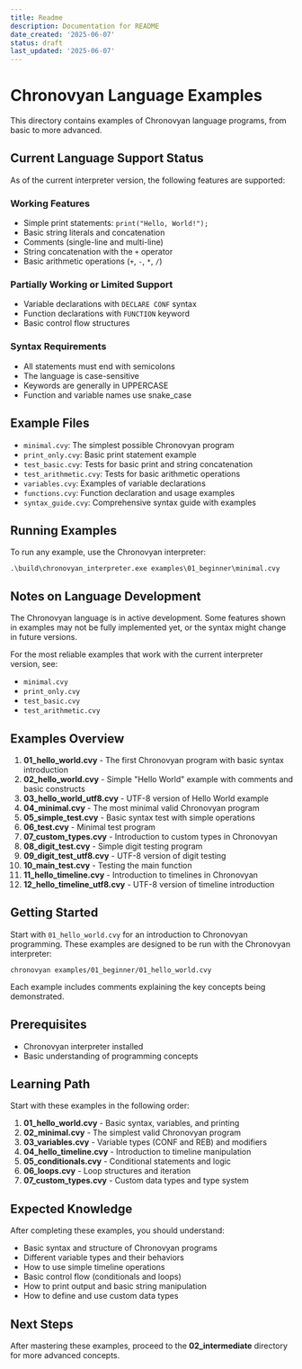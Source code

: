 ```yaml
---
title: Readme
description: Documentation for README
date_created: '2025-06-07'
status: draft
last_updated: '2025-06-07'
---
```


# Chronovyan Language Examples

This directory contains examples of Chronovyan language programs, from basic to more advanced.

## Current Language Support Status

As of the current interpreter version, the following features are supported:

### Working Features
- Simple print statements: `print("Hello, World!");`
- Basic string literals and concatenation
- Comments (single-line and multi-line)
- String concatenation with the `+` operator
- Basic arithmetic operations (`+`, `-`, `*`, `/`)

### Partially Working or Limited Support
- Variable declarations with `DECLARE CONF` syntax
- Function declarations with `FUNCTION` keyword
- Basic control flow structures

### Syntax Requirements
- All statements must end with semicolons
- The language is case-sensitive
- Keywords are generally in UPPERCASE
- Function and variable names use snake_case

## Example Files

- `minimal.cvy`: The simplest possible Chronovyan program
- `print_only.cvy`: Basic print statement example
- `test_basic.cvy`: Tests for basic print and string concatenation
- `test_arithmetic.cvy`: Tests for basic arithmetic operations
- `variables.cvy`: Examples of variable declarations
- `functions.cvy`: Function declaration and usage examples
- `syntax_guide.cvy`: Comprehensive syntax guide with examples

## Running Examples

To run any example, use the Chronovyan interpreter:

```
.\build\chronovyan_interpreter.exe examples\01_beginner\minimal.cvy
```

## Notes on Language Development

The Chronovyan language is in active development. Some features shown in examples may not be fully implemented yet, or the syntax might change in future versions.

For the most reliable examples that work with the current interpreter version, see:
- `minimal.cvy`
- `print_only.cvy`
- `test_basic.cvy`
- `test_arithmetic.cvy`

## Examples Overview

1. **01_hello_world.cvy** - The first Chronovyan program with basic syntax introduction
2. **02_hello_world.cvy** - Simple "Hello World" example with comments and basic constructs
3. **03_hello_world_utf8.cvy** - UTF-8 version of Hello World example
4. **04_minimal.cvy** - The most minimal valid Chronovyan program
5. **05_simple_test.cvy** - Basic syntax test with simple operations
6. **06_test.cvy** - Minimal test program
7. **07_custom_types.cvy** - Introduction to custom types in Chronovyan
8. **08_digit_test.cvy** - Simple digit testing program
9. **09_digit_test_utf8.cvy** - UTF-8 version of digit testing
10. **10_main_test.cvy** - Testing the main function
11. **11_hello_timeline.cvy** - Introduction to timelines in Chronovyan
12. **12_hello_timeline_utf8.cvy** - UTF-8 version of timeline introduction

## Getting Started

Start with `01_hello_world.cvy` for an introduction to Chronovyan programming. These examples are designed to be run with the Chronovyan interpreter:

```
chronovyan examples/01_beginner/01_hello_world.cvy
```

Each example includes comments explaining the key concepts being demonstrated.

## Prerequisites

- Chronovyan interpreter installed
- Basic understanding of programming concepts

## Learning Path

Start with these examples in the following order:

1. **01_hello_world.cvy** - Basic syntax, variables, and printing
2. **02_minimal.cvy** - The simplest valid Chronovyan program
3. **03_variables.cvy** - Variable types (CONF and REB) and modifiers
4. **04_hello_timeline.cvy** - Introduction to timeline manipulation
5. **05_conditionals.cvy** - Conditional statements and logic
6. **06_loops.cvy** - Loop structures and iteration
7. **07_custom_types.cvy** - Custom data types and type system

## Expected Knowledge

After completing these examples, you should understand:

- Basic syntax and structure of Chronovyan programs
- Different variable types and their behaviors
- How to use simple timeline operations
- Basic control flow (conditionals and loops)
- How to print output and basic string manipulation
- How to define and use custom data types

## Next Steps

After mastering these examples, proceed to the **02_intermediate** directory for more advanced concepts. 